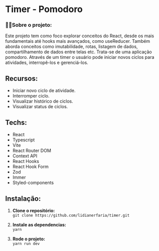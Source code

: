 # Timer - Pomodoro
### 👩‍💻Sobre o projeto:
Este projeto tem como foco explorar conceitos do React, desde os mais fundamentais até hooks mais avançados, como useReducer. Também aborda conceitos como imutabilidade, rotas, listagem de dados, compartilhamento de dados entre telas etc.
Trata-se de uma aplicação pomodoro. Através de um timer o usuário pode iniciar novos ciclos para atividades, interropê-los e gerenciá-los.

## Recursos:
- Iniciar novo ciclo de atividade.
- Interromper ciclo.
- Visualizar histórico de ciclos.
- Visualizar status de ciclos.

## Techs:
- React
- Typescript
- Vite
- React Router DOM
- Context API
- React Hooks
- React Hook Form
- Zod
- Immer
- Styled-components

## Instalação:
1. **Clone o repositório:** <br/>
`git clone https://github.com/lidianerfaria/timer.git`

2. **Instale as dependencias:** <br/>
`yarn`

3. **Rode o projeto:** <br/>
`yarn run dev`